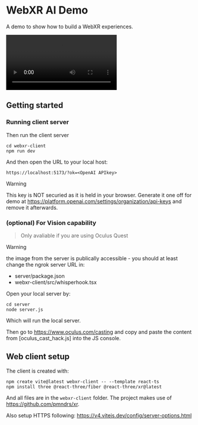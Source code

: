 # WebXR AI Demo

A demo to show how to build a WebXR experiences.

![Watch the video](webxr-demo.mp4)

## Getting started

### Running client server

Then run the client server
```
cd webxr-client
npm run dev
```

And then open the URL to your local host:

```
https://localhost:5173/?ok=<OpenAI APIkey>
```

> [!WARNING]
> This key is NOT securied as it is held in your browser. Generate it one off
> for demo at https://platform.openai.com/settings/organization/api-keys
> and remove it afterwards.

### (optional) For Vision capability

> Only avaliable if you are using Oculus Quest

> [!WARNING]
> the image from the server is publically accessible - you should at least
> change the ngrok server URL in:
> - server/package.json
> - webxr-client/src/whisperhook.tsx

Open your local server by:

```
cd server
node server.js
```

Which will run the local server.

Then go to https://www.oculus.com/casting and copy and paste the content from
[oculus_cast_hack.js] into the JS console.


## Web client setup

The client is created with:

```
npm create vite@latest webxr-client -- --template react-ts
npm install three @react-three/fiber @react-three/xr@latest
```

And all files are in the `webxr-client` folder.  The project makes use of
https://github.com/pmndrs/xr.

Also setup HTTPS following: https://v4.vitejs.dev/config/server-options.html
